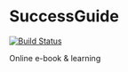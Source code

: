 # SuccessGuide

[![Build Status](https://travis-ci.org/souravsoft/SuccessGuide.svg?branch=master)](https://travis-ci.org/souravsoft/SuccessGuide)

Online e-book &amp; learning
